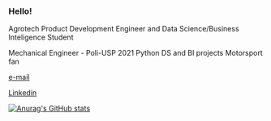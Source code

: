 ### Hello!

Agrotech Product Development Engineer and Data Science/Business Inteligence Student

Mechanical Engineer - Poli-USP 2021
Python DS and BI projects
Motorsport fan

[e-mail](mailto:iron.gustavo@gmail.com)

[Linkedin](https://www.linkedin.com/in/gustavolopeso/)

[![Anurag's GitHub stats](https://github-readme-stats.vercel.app/api?username=gustavolopeso)](https://github.com/anuraghazra/github-readme-stats)
<!---
gustavolopeso/gustavolopeso is a ✨ special ✨ repository because its `README.md` (this file) appears on your GitHub profile.
You can click the Preview link to take a look at your changes.
--->
